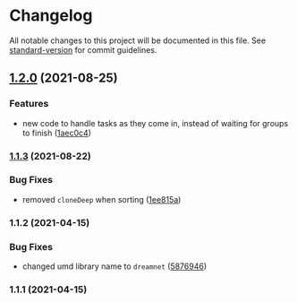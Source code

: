 # Changelog

All notable changes to this project will be documented in this file. See [standard-version](https://github.com/conventional-changelog/standard-version) for commit guidelines.

## [1.2.0](https://github.com/dreamnettech/monorepo/compare/queue-v1.1.3...queue-v1.2.0) (2021-08-25)


### Features

* new code to handle tasks as they come in, instead of waiting for groups to finish ([1aec0c4](https://github.com/dreamnettech/monorepo/commit/1aec0c4f414e5b5d73495fcabc4db4a21f453979))

### [1.1.3](https://github.com/dreamnettech/monorepo/compare/queue-v1.1.2...queue-v1.1.3) (2021-08-22)


### Bug Fixes

* removed `cloneDeep` when sorting ([1ee815a](https://github.com/dreamnettech/monorepo/commit/1ee815a1e2433c4504b9d26531ed1962f3e23f59))

### 1.1.2 (2021-04-15)


### Bug Fixes

* changed umd library name to `dreamnet` ([5876946](https://github.com/dreamnettech/monorepo/commit/5876946bb22e46ac8a343a6382bca1ac60515783))

### 1.1.1 (2021-04-15)
